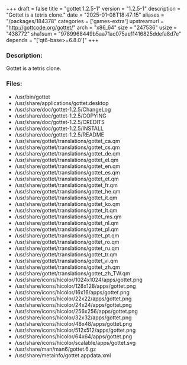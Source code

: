 +++
draft = false
title = "gottet 1.2.5-1"
version = "1.2.5-1"
description = "Gottet is a tetris clone."
date = "2025-01-08T18:47:15"
aliases = "/packages/184378"
categories = ['games-extra']
upstreamurl = "http://gottcode.org/gottet/"
arch = "x86_64"
size = "247536"
usize = "438772"
sha1sum = "9789968449b5aa71ac075ae11416825ddefa8d7e"
depends = "['qt6-base>=6.8.0']"
+++
### Description: 
Gottet is a tetris clone.

### Files: 
* /usr/bin/gottet
* /usr/share/applications/gottet.desktop
* /usr/share/doc/gottet-1.2.5/ChangeLog
* /usr/share/doc/gottet-1.2.5/COPYING
* /usr/share/doc/gottet-1.2.5/CREDITS
* /usr/share/doc/gottet-1.2.5/INSTALL
* /usr/share/doc/gottet-1.2.5/README
* /usr/share/gottet/translations/gottet_ca.qm
* /usr/share/gottet/translations/gottet_cs.qm
* /usr/share/gottet/translations/gottet_de.qm
* /usr/share/gottet/translations/gottet_el.qm
* /usr/share/gottet/translations/gottet_en.qm
* /usr/share/gottet/translations/gottet_es.qm
* /usr/share/gottet/translations/gottet_et.qm
* /usr/share/gottet/translations/gottet_fr.qm
* /usr/share/gottet/translations/gottet_he.qm
* /usr/share/gottet/translations/gottet_it.qm
* /usr/share/gottet/translations/gottet_ko.qm
* /usr/share/gottet/translations/gottet_lt.qm
* /usr/share/gottet/translations/gottet_ms.qm
* /usr/share/gottet/translations/gottet_nl.qm
* /usr/share/gottet/translations/gottet_pl.qm
* /usr/share/gottet/translations/gottet_pt.qm
* /usr/share/gottet/translations/gottet_ro.qm
* /usr/share/gottet/translations/gottet_ru.qm
* /usr/share/gottet/translations/gottet_tr.qm
* /usr/share/gottet/translations/gottet_vi.qm
* /usr/share/gottet/translations/gottet_zh.qm
* /usr/share/gottet/translations/gottet_zh_TW.qm
* /usr/share/icons/hicolor/1024x1024/apps/gottet.png
* /usr/share/icons/hicolor/128x128/apps/gottet.png
* /usr/share/icons/hicolor/16x16/apps/gottet.png
* /usr/share/icons/hicolor/22x22/apps/gottet.png
* /usr/share/icons/hicolor/24x24/apps/gottet.png
* /usr/share/icons/hicolor/256x256/apps/gottet.png
* /usr/share/icons/hicolor/32x32/apps/gottet.png
* /usr/share/icons/hicolor/48x48/apps/gottet.png
* /usr/share/icons/hicolor/512x512/apps/gottet.png
* /usr/share/icons/hicolor/64x64/apps/gottet.png
* /usr/share/icons/hicolor/scalable/apps/gottet.svg
* /usr/share/man/man6/gottet.6.gz
* /usr/share/metainfo/gottet.appdata.xml
